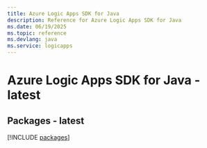 ```yaml
---
title: Azure Logic Apps SDK for Java
description: Reference for Azure Logic Apps SDK for Java
ms.date: 06/19/2025
ms.topic: reference
ms.devlang: java
ms.service: logicapps
---
```

# Azure Logic Apps SDK for Java - latest
## Packages - latest
[!INCLUDE [packages](logic-apps-index.md)]